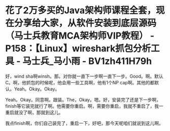# 花了2万多买的Java架构师课程全套，现在分享给大家，从软件安装到底层源码（马士兵教育MCA架构师VIP教程） - P158：【Linux】wireshark抓包分析工具 - 马士兵_马小雨 - BV1zh411H79h

好，wind sha啊winsh。那。对你就一直下一步啊一直下一步。Good。啊。默认C。啊，他抓包的时候呢，他会用一些工具啊，他有1个NP cap啊。其他的都默认。Yeah。Okay。Okay。

Yeah。Okay。同意啊。跟装。The，Okay。嗯。好，安装完了还是下一步啊，finish等它装完就行了啊。他需要你重启。啊，需要你重启，我就不重启了，我一重启就没了啊，那就到这儿。

我点finish啊，你们自己装完了，重启一下，好吧，那今天呢咱们就说到这儿啊。